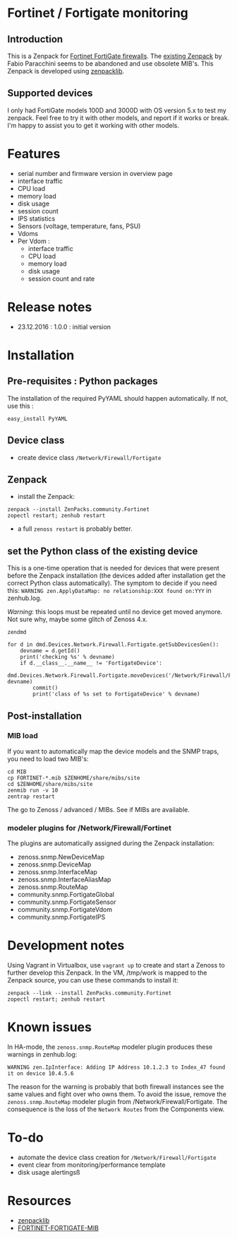 # Fortinet / Fortigate monitoring

## Introduction

This is a Zenpack for [Fortinet FortiGate firewalls](https://www.fortinet.com/products/firewalls/firewall.html). The [existing Zenpack](http://wiki.zenoss.org/ZenPack:Fortigate_SNMP_Monitor) by Fabio Paracchini seems to be abandoned and use obsolete MIB's. This Zenpack is developed using [zenpacklib](https://zenpacklib.zenoss.com).

## Supported devices

I only had FortiGate models 100D and 3000D with OS version 5.x to test my zenpack. Feel free to try it with other models, and report if it works or break. I'm happy to assist you to get it working with other models.

# Features

- serial number and firmware version in overview page
- interface traffic
- CPU load
- memory load
- disk usage
- session count
- IPS statistics
- Sensors (voltage, temperature, fans, PSU)
- Vdoms
- Per Vdom :
    - interface traffic
    - CPU load
    - memory load
    - disk usage
    - session count and rate

# Release notes

- 23.12.2016 : 1.0.0 : initial version

# Installation

## Pre-requisites : Python packages

The installation of the required PyYAML should happen automatically. If not, use this :

```
easy_install PyYAML
```

## Device class

- create device class `/Network/Firewall/Fortigate`

## Zenpack

- install the Zenpack:

```
zenpack --install ZenPacks.community.Fortinet
zopectl restart; zenhub restart
```

- a full `zenoss restart` is probably better.

## set the Python class of the existing device

This is a one-time operation that is needed for devices that were present before the Zenpack installation (the devices added after installation get the correct Python class automatically). The symptom to decide if you need this: `WARNING zen.ApplyDataMap: no relationship:XXX found on:YYY` in zenhub.log.

*Warning*: this loops must be repeated until no device get moved anymore. Not sure why, maybe some glitch of Zenoss 4.x.

`zendmd`

```
for d in dmd.Devices.Network.Firewall.Fortigate.getSubDevicesGen():
    devname = d.getId()
    print('checking %s' % devname)
    if d.__class__.__name__ != 'FortigateDevice':
        dmd.Devices.Network.Firewall.Fortigate.moveDevices('/Network/Firewall/Fortigate', devname)
        commit()
        print('class of %s set to FortigateDevice' % devname)

```

## Post-installation

### MIB load

If you want to automatically map the device models and the SNMP traps, you need to load two MIB's:

```
cd MIB
cp FORTINET-*.mib $ZENHOME/share/mibs/site
cd $ZENHOME/share/mibs/site
zenmib run -v 10
zentrap restart
```

The go to Zenoss / advanced / MIBs. See if MIBs are available.

### modeler plugins for /Network/Firewall/Fortinet

The plugins are automatically assigned during the Zenpack installation:

- zenoss.snmp.NewDeviceMap
- zenoss.snmp.DeviceMap
- zenoss.snmp.InterfaceMap
- zenoss.snmp.InterfaceAliasMap
- zenoss.snmp.RouteMap
- community.snmp.FortigateGlobal
- community.snmp.FortigateSensor
- community.snmp.FortigateVdom
- community.snmp.FortigateIPS

# Development notes

Using Vagrant in Virtualbox, use `vagrant up` to create and start a Zenoss to further develop this Zenpack. In the VM, /tmp/work is mapped to the Zenpack source, you can use these commands to install it:

    zenpack --link --install ZenPacks.community.Fortinet
    zopectl restart; zenhub restart

# Known issues

In HA-mode, the `zenoss.snmp.RouteMap` modeler plugin produces these warnings in zenhub.log:

    WARNING zen.IpInterface: Adding IP Address 10.1.2.3 to Index_47 found it on device 10.4.5.6

The reason for the warning is probably that both firewall instances see the same values and fight over who owns them. To avoid the issue, remove the `zenoss.snmp.RouteMap` modeler plugin from /Network/Firewall/Fortigate. The consequence is the loss of the `Network Routes` from the Components view.

# To-do

- automate the device class creation for `/Network/Firewall/Fortigate`
- event clear from monitoring/performance template
- disk usage alertingsß

# Resources

- [zenpacklib](http://zenpacklib.zenoss.com/)
- [FORTINET-FORTIGATE-MIB](http://www.oidview.com/mibs/12356/FORTINET-FORTIGATE-MIB.html)
